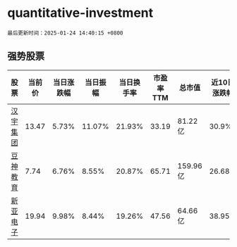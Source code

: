# quantitative-investment

`最后更新时间：2025-01-24 14:40:15 +0800`

## 强势股票

|股票|当前价|当日涨跌幅|当日振幅|当日换手率|市盈率TTM|总市值|近10日涨跌幅|
|----|----|----|----|----|----|----|----|
|[汉宇集团](https://xueqiu.com/S/SZ300403)|13.47|5.73%|11.07%|21.93%|33.19|81.22亿|30.9%|
|[豆神教育](https://xueqiu.com/S/SZ300010)|7.74|6.76%|8.55%|20.87%|65.71|159.96亿|26.68%|
|[新亚电子](https://xueqiu.com/S/SH605277)|19.94|9.98%|8.44%|19.26%|47.56|64.66亿|38.95%|
